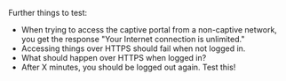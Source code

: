 Further things to test:

* When trying to access the captive portal from a non-captive network, you get
  the response "Your Internet connection is unlimited."
* Accessing things over HTTPS should fail when not logged in.
* What should happen over HTTPS when logged in?
* After X minutes, you should be logged out again. Test this!
